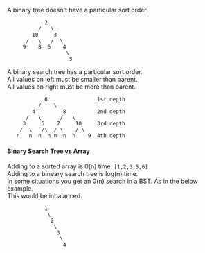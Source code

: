 
A binary tree doesn't have a particular sort order
```
            2
          /   \
        10     3
      /   \   /  \
     9    8  6    4 
                   \ 
                    5
```
A binary search tree has a particular sort order.     
All values on left must be smaller than parent.      
All values on right must be more than parent.
```
            6                1st depth
          /    \
        4         8          2nd depth
      /   \      /   \
     3     5    7     10     3rd depth
    /  \   /\  / \    / \ 
   n   n  n  n n  n  n    9  4th depth
```
#### Binary Search Tree vs Array
Adding to a sorted array is 0(n) time. ```[1,2,3,5,6]```     
Adding to a bineary search tree is log(n) time.       
In some situations you get an 0(n) search in a BST.  As in the below example.     
This would be inbalanced.            
``` 
            1
             \
              2
               \
                3
                 \
                  4
```